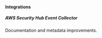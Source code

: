 
#### Integrations

##### AWS Security Hub Event Collector

Documentation and metadata improvements.
